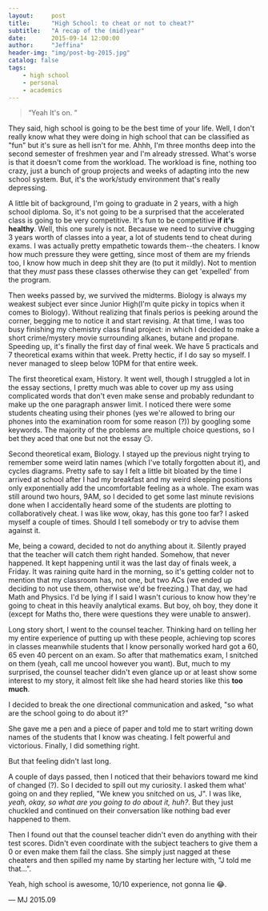 ```yaml
---
layout:     post
title:      "High School: to cheat or not to cheat?"
subtitle:   "A recap of the (mid)year"
date:       2015-09-14 12:00:00
author:     "Jeffina"
header-img: "img/post-bg-2015.jpg"
catalog: false
tags:
    - high school
    - personal
    - academics
---
```


> “Yeah It's on. ”

They said, high school is going to be the best time of your life. Well, I don't really know what they were doing in high school that can be classified as "fun" but it's sure as hell isn't for me. Ahhh, I'm three months deep into the second semester of freshmen year and I'm already stressed. What's worse is that it doesn't come from the workload. The workload is fine, nothing too crazy, just a bunch of group projects and weeks of adapting into the new school system. But, it's the work/study environment that's really depressing.

A little bit of background, I'm going to graduate in 2 years, with a high school diploma. So, it's not going to be a surprised that the accelerated class is going to be very competitive. It's fun to be competitive **if it's healthy**. Well, this one surely is not. Because we need to survive chugging 3 years worth of classes into a year, a lot of students tend to cheat during exams. I was actually pretty empathetic towards them--the cheaters. I know how much pressure they were getting, since most of them are my friends too, I know how much in deep shit they are (to put it mildly). Not to mention that they *must* pass these classes otherwise they can get 'expelled' from the program.

Then weeks passed by, we survived the midterms. Biology is always my weakest subject ever since Junior High(I'm quite picky in topics when it comes to Biology). Without realizing that finals perios is peeking around the corner, begging me to notice it and start revising. At that time, I was too busy finishing my chemistry class final project: in which I decided to make a short crime/mystery movie surrounding alkanes, butane and propane. Speeding up, it's finally the first day of final week. We have 5 practicals and 7 theoretical exams within that week. Pretty hectic, if I do say so myself. I never managed to sleep below 10PM for that entire week.

The first theoretical exam, History. It went well, though I struggled a lot in the essay sections, I pretty much was able to cover up my ass using complicated words that don't even make sense and probably redundant to make up the one paragraph answer limit. I noticed there were some students cheating using their phones (yes we're allowed to bring our phones into the examination room for some reason (?)) by googling some keywords. The majority of the problems are multiple choice questions, so I bet they aced that one but not the essay 😏.

Second theoretical exam, Biology. I stayed up the previous night trying to remember some weird latin names (which I've totally forgotten about it), and cycles diagrams. Pretty safe to say I felt a little bit bloated by the time I arrived at school after I had my breakfast and my weird sleeping positions only exponentially add the uncomfortable feeling as a whole. The exam was still around two hours, 9AM, so I decided to get some last minute revisions done when I accidentally heard some of the students are plotting to collaboratively cheat. I was like wow, okay, has this gone too far? I asked myself a couple of times. Should I tell somebody or try to advise them against it.

Me, being a coward, decided to not do anything about it. Silently prayed that the teacher will catch them right handed. Somehow, that never happened. It kept happening until it was the last day of finals week, a Friday. It was raining quite hard in the morning, so it's getting colder not to mention that my classroom has, not one, but two ACs (we ended up deciding to not use them, otherwise we'd be freezing.) That day, we had Math and Physics. I'd be lying if I said I wasn't curious to know how they're going to cheat in this heavily analytical exams. But boy, oh boy, they done it (except for Maths tho, there were questions they were unable to answer).

Long story short, I went to the counsel teacher. Thinking hard on telling her my entire experience of putting up with these people, achieving top scores in classes meanwhile students that I know personally worked hard got a 60, 65 even 40 percent on an exam. So after that mathematics exam, I snitched on them (yeah, call me uncool however you want). But, much to my surprised, the counsel teacher didn't even glance up or at least show some interest to my story, it almost felt like she had heard stories like this **too much**.

I decided to break the one directional communication and asked, "so what are the school going to do about it?"

She gave me a pen and a piece of paper and told me to start writing down names of the students that I know was cheating. I felt powerful and victorious. Finally, I did something right.

But that feeling didn't last long.

A couple of days passed, then I noticed that their behaviors toward me kind of changed (?). So I decided to spill out my curiosity. I asked them what' going on and they replied, "We knew you snitched on us, J". I was like, *yeah, okay, so what are you going to do about it, huh?*. But they just chuckled and continued on their conversation like nothing bad ever happened to them.

Then I found out that the counsel teacher didn't even do anything with their test scores. Didn't even coordinate with the subject teachers to give them a 0 or even make them fail the class. She simply just nagged at these cheaters and then spilled my name by starting her lecture with, "J told me that...".

Yeah, high school is awesome, 10/10 experience, not gonna lie 😂.

— MJ 2015.09
